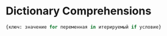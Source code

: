 # Dictionary Comprehensions

```python
{ключ: значение for переменная in итерируемый if условие}
```